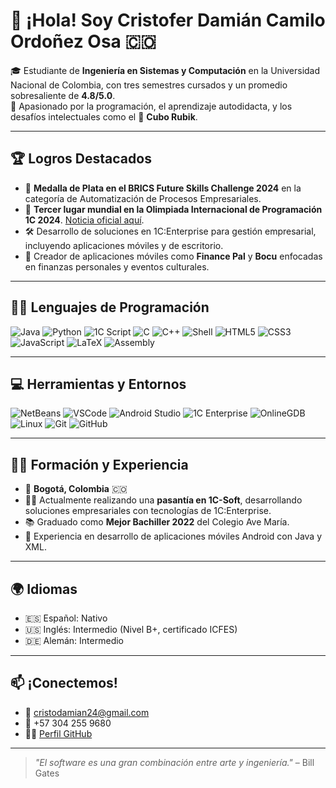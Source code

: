 # 👋 ¡Hola! Soy Cristofer Damián Camilo Ordoñez Osa 🇨🇴

🎓 Estudiante de **Ingeniería en Sistemas y Computación** en la Universidad Nacional de Colombia, con tres semestres cursados y un promedio sobresaliente de **4.8/5.0**.  
🧠 Apasionado por la programación, el aprendizaje autodidacta, y los desafíos intelectuales como el 🧩 **Cubo Rubik**.

---

## 🏆 Logros Destacados

- 🥈 **Medalla de Plata en el BRICS Future Skills Challenge 2024** en la categoría de Automatización de Procesos Empresariales.
- 🥉 **Tercer lugar mundial en la Olimpiada Internacional de Programación 1C 2024**. [Noticia oficial aquí](https://1c-dn.com/news/colombian_student_wins_prize_at_global_1c_international_programming_contest/).
- 🛠️ Desarrollo de soluciones en 1C:Enterprise para gestión empresarial, incluyendo aplicaciones móviles y de escritorio.
- 📱 Creador de aplicaciones móviles como **Finance Pal** y **Bocu** enfocadas en finanzas personales y eventos culturales.

---

## 🧑‍💻 Lenguajes de Programación

![Java](https://img.shields.io/badge/Java-%23ED8B00.svg?style=for-the-badge&logo=java&logoColor=white)
![Python](https://img.shields.io/badge/Python-3670A0?style=for-the-badge&logo=python&logoColor=ffdd54)
![1C Script](https://img.shields.io/badge/1C%20Enterprise-FC3F1D?style=for-the-badge&logo=1c-enterprise&logoColor=white)
![C](https://img.shields.io/badge/C-00599C?style=for-the-badge&logo=c&logoColor=white)
![C++](https://img.shields.io/badge/C%2B%2B-00599C?style=for-the-badge&logo=c%2B%2B&logoColor=white)
![Shell](https://img.shields.io/badge/Shell-%23121011.svg?style=for-the-badge&logo=gnu-bash&logoColor=white)
![HTML5](https://img.shields.io/badge/HTML5-E34F26?style=for-the-badge&logo=html5&logoColor=white)
![CSS3](https://img.shields.io/badge/CSS3-1572B6?style=for-the-badge&logo=css3&logoColor=white)
![JavaScript](https://img.shields.io/badge/JavaScript-F7DF1E?style=for-the-badge&logo=javascript&logoColor=black)
![LaTeX](https://img.shields.io/badge/LaTeX-47A141?style=for-the-badge&logo=latex&logoColor=white)
![Assembly](https://img.shields.io/badge/Assembly-6E4C13?style=for-the-badge)

---

## 💻 Herramientas y Entornos

![NetBeans](https://img.shields.io/badge/NetBeans-1B6AC6?style=for-the-badge&logo=apache-netbeans-ide&logoColor=white)
![VSCode](https://img.shields.io/badge/VS%20Code-007ACC?style=for-the-badge&logo=visual-studio-code&logoColor=white)
![Android Studio](https://img.shields.io/badge/Android%20Studio-3DDC84?style=for-the-badge&logo=android-studio&logoColor=white)
![1C Enterprise](https://img.shields.io/badge/1C:Enterprise-FC3F1D?style=for-the-badge&logo=1c-enterprise)
![OnlineGDB](https://img.shields.io/badge/OnlineGDB-3C3C3C?style=for-the-badge&logo=data&logoColor=white)
![Linux](https://img.shields.io/badge/Linux-FCC624?style=for-the-badge&logo=linux&logoColor=black)
![Git](https://img.shields.io/badge/Git-F05032?style=for-the-badge&logo=git&logoColor=white)
![GitHub](https://img.shields.io/badge/GitHub-181717?style=for-the-badge&logo=github&logoColor=white)

---

## 👨‍🎓 Formación y Experiencia

- 📍 **Bogotá, Colombia** 🇨🇴  
- 👨‍💼 Actualmente realizando una **pasantía en 1C-Soft**, desarrollando soluciones empresariales con tecnologías de 1C:Enterprise.
- 📚 Graduado como **Mejor Bachiller 2022** del Colegio Ave María.
- 📱 Experiencia en desarrollo de aplicaciones móviles Android con Java y XML.

---

## 🌍 Idiomas

- 🇪🇸 Español: Nativo  
- 🇺🇸 Inglés: Intermedio (Nivel B+, certificado ICFES)  
- 🇩🇪 Alemán: Intermedio

---

## 📫 ¡Conectemos!

- 📧 cristodamian24@gmail.com
- 📱 +57 304 255 9680
- 🧑‍💻 [Perfil GitHub](https://github.com/cristoferOrdonez)

---

> _"El software es una gran combinación entre arte y ingeniería."_ – Bill Gates
